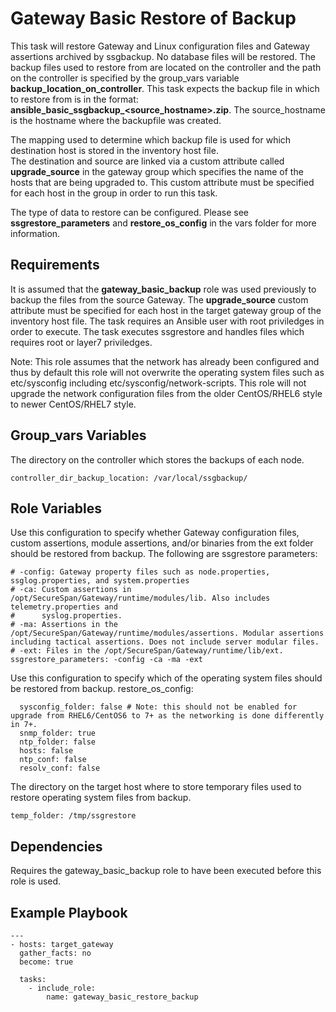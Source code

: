 Gateway Basic Restore of Backup
=========

This task will restore Gateway and Linux configuration files and Gateway assertions archived 
by ssgbackup. No database files will be restored. The backup files used to restore from are located
on the controller and the path on the controller is specified by the group_vars variable **backup_location_on_controller**.
This task expects the backup file in which to restore from is in the format: **ansible_basic_ssgbackup_<source_hostname>.zip**. 
The source_hostname is the hostname where the backupfile was created.  

The mapping used to determine which backup file is used for which destination host is stored in the inventory host file.  
The destination and source are linked via a custom attribute called **upgrade_source** in the gateway group which
specifies the name of the hosts that are being upgraded to. This custom attribute must be specified for each host 
in the group in order to run this task.

The type of data to restore can be configured.  Please see **ssgrestore_parameters** and **restore_os_config**
in the vars folder for more information.

Requirements
------------

It is assumed that the **gateway_basic_backup** role was used previously to backup the files from the source Gateway.
The **upgrade_source** custom attribute must be specified for each host in the target gateway group of the inventory host file.
The task requires an Ansible user with root priviledges in order to execute.  The task executes ssgrestore and
handles files which requires root or layer7 priviledges.

Note: This role assumes that the network has already been configured and thus by default this role will not overwrite the
operating system files such as etc/sysconfig including etc/sysconfig/network-scripts. This role will not upgrade
the network configuration files from the older CentOS/RHEL6 style to newer CentOS/RHEL7 style.

Group_vars Variables
--------------

The directory on the controller which stores the backups of each node.
```
controller_dir_backup_location: /var/local/ssgbackup/
```

Role Variables
--------------

Use this configuration to specify whether Gateway configuration files, custom assertions, module assertions, and/or binaries from the ext folder should be
restored from backup. The following are ssgrestore parameters:
 
 ```
# -config: Gateway property files such as node.properties, ssglog.properties, and system.properties
# -ca: Custom assertions in /opt/SecureSpan/Gateway/runtime/modules/lib. Also includes telemetry.properties and
#      syslog.properties.
# -ma: Assertions in the /opt/SecureSpan/Gateway/runtime/modules/assertions. Modular assertions including tactical assertions. Does not include server modular files.      
# -ext: Files in the /opt/SecureSpan/Gateway/runtime/lib/ext.
ssgrestore_parameters: -config -ca -ma -ext
```

Use this configuration to specify which of the operating system files should be restored from backup.
restore_os_config: 
```
  sysconfig_folder: false # Note: this should not be enabled for upgrade from RHEL6/CentOS6 to 7+ as the networking is done differently in 7+.
  snmp_folder: true
  ntp_folder: false
  hosts: false
  ntp_conf: false
  resolv_conf: false
 ```
  
The directory on the target host where to store temporary files used to restore operating system files from backup.
```
temp_folder: /tmp/ssgrestore
```



Dependencies
------------

Requires the gateway_basic_backup role to have been executed before this role is used.

Example Playbook
----------------
```
---
- hosts: target_gateway
  gather_facts: no
  become: true
                          
  tasks:
    - include_role:
        name: gateway_basic_restore_backup     
```
